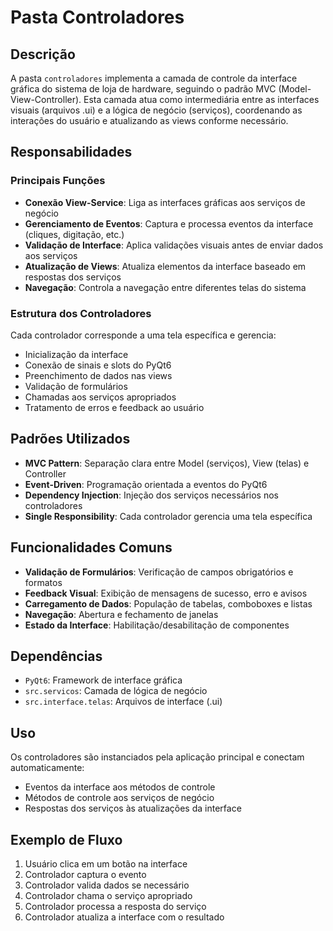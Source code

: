 # Pasta Controladores

## Descrição

A pasta `controladores` implementa a camada de controle da interface gráfica do sistema de loja de hardware, seguindo o padrão MVC (Model-View-Controller). Esta camada atua como intermediária entre as interfaces visuais (arquivos .ui) e a lógica de negócio (serviços), coordenando as interações do usuário e atualizando as views conforme necessário.

## Responsabilidades

### Principais Funções

- **Conexão View-Service**: Liga as interfaces gráficas aos serviços de negócio
- **Gerenciamento de Eventos**: Captura e processa eventos da interface (cliques, digitação, etc.)
- **Validação de Interface**: Aplica validações visuais antes de enviar dados aos serviços
- **Atualização de Views**: Atualiza elementos da interface baseado em respostas dos serviços
- **Navegação**: Controla a navegação entre diferentes telas do sistema

### Estrutura dos Controladores

Cada controlador corresponde a uma tela específica e gerencia:

- Inicialização da interface
- Conexão de sinais e slots do PyQt6
- Preenchimento de dados nas views
- Validação de formulários
- Chamadas aos serviços apropriados
- Tratamento de erros e feedback ao usuário

## Padrões Utilizados

- **MVC Pattern**: Separação clara entre Model (serviços), View (telas) e Controller
- **Event-Driven**: Programação orientada a eventos do PyQt6
- **Dependency Injection**: Injeção dos serviços necessários nos controladores
- **Single Responsibility**: Cada controlador gerencia uma tela específica

## Funcionalidades Comuns

- **Validação de Formulários**: Verificação de campos obrigatórios e formatos
- **Feedback Visual**: Exibição de mensagens de sucesso, erro e avisos
- **Carregamento de Dados**: População de tabelas, comboboxes e listas
- **Navegação**: Abertura e fechamento de janelas
- **Estado da Interface**: Habilitação/desabilitação de componentes

## Dependências

- `PyQt6`: Framework de interface gráfica
- `src.servicos`: Camada de lógica de negócio
- `src.interface.telas`: Arquivos de interface (.ui)

## Uso

Os controladores são instanciados pela aplicação principal e conectam automaticamente:

- Eventos da interface aos métodos de controle
- Métodos de controle aos serviços de negócio
- Respostas dos serviços às atualizações da interface

## Exemplo de Fluxo

1. Usuário clica em um botão na interface
2. Controlador captura o evento
3. Controlador valida dados se necessário
4. Controlador chama o serviço apropriado
5. Controlador processa a resposta do serviço
6. Controlador atualiza a interface com o resultado
